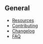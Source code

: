 ## General

- [Resources](general/resources.md)
- [Contributing](general/contributing.md)
- [Changelog](general/changelog.md)
- [FAQ](general/faq.md)
